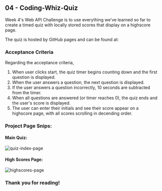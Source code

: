 ## 04 - Coding-Whiz-Quiz

Week 4's Web API Challenge is to use everything we've learned so far to create a timed quiz with locally stored scores that display on a highscore page.

The quiz is hosted by GitHub pages and can be found at: 


### Acceptance Criteria

Regarding the acceptance criteria,
  1. When user clicks start, the quiz timer begins counting down and the first question is displayed.
  2. When the user answers a question, the next question is displayed.
  3. If the user answers a question incorrectly, 10 seconds are subtracted from the timer.
  4. When all questions are answered (or timer reaches 0), the quiz ends and the user's score is displayed. 
  5. The user can enter their initials and see their score appear on a highscore page, with all scores scrolling in decending order.


### Project Page Snips:

#### Main Quiz:
![quiz-index-page](https://user-images.githubusercontent.com/116177485/210115691-70d71f67-7447-44c5-8e80-ed45dcdb8d35.png)

#### High Scores Page:
![highscores-page](https://user-images.githubusercontent.com/116177485/210115696-87a9aed1-b314-4b45-8a6b-62f49538fd88.png)


### Thank you for reading!
